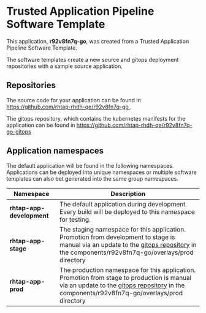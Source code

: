 # Trusted Application Pipeline Software Template

This application, **r92v8fn7q-go**, was created from a Trusted Application Pipeline Software Template.

The software templates create a new source and gitops deployment repositories with a sample source application. 

## Repositories

The source code for your application can be found in [https://github.com/rhtap-rhdh-qe/r92v8fn7q-go ](https://github.com/rhtap-rhdh-qe/r92v8fn7q-go ).
 
The gitops repository, which contains the kubernetes manifests for the application can be found in 
[https://github.com/rhtap-rhdh-qe/r92v8fn7q-go-gitops ](https://github.com/rhtap-rhdh-qe/r92v8fn7q-go-gitops ) 

## Application namespaces 

The default application will be found in the following namespaces. Applications can be deployed into unique namespaces or multiple software templates can also bet generated into the same group namespaces.  

|  Namespace   |  Description   |  
| -------- | -------- |   
| **rhtap-app-development** | The default application during development. Every build will be deployed to this namespace for testing. | 
| **rhtap-app-stage** | The staging namespace for this application. Promotion from development to stage is manual via an update to the [gitops repository](https://github.com/rhtap-rhdh-qe/r92v8fn7q-go-gitops ) in the components/r92v8fn7q-go/overlays/prod directory |  
| **rhtap-app-prod** | The production namespace for this application. Promotion from stage to production is manual via an update to the [gitops repository](https://github.com/rhtap-rhdh-qe/r92v8fn7q-go-gitops ) in the components/r92v8fn7q-go/overlays/prod directory | 